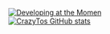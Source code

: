 [![Developing at the Momen](https://github-readme-stats.vercel.app/api/pin/?username=CrazyTos&repo=the-guild&show_owner=true&theme=material-palenight&hide_border=true)](https://github.com/CrazyTos/) <br>
[![CrazyTos GitHub stats](https://github-readme-stats.vercel.app/api?username=CrazyTos&theme=material-palenight&show_icons=true&hide_border=true&hide=stars,prs)](https://github.com/CrazyTos/)
